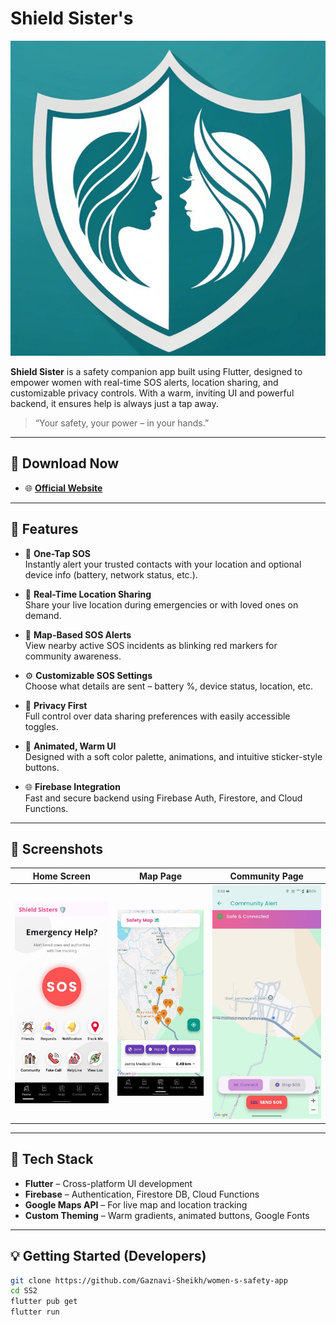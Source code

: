 # Shield Sister's 

![Shield Sister Banner](Screenshots/Logo.png) 

**Shield Sister** is a safety companion app built using Flutter, designed to empower women with real-time SOS alerts, location sharing, and customizable privacy controls. With a warm, inviting UI and powerful backend, it ensures help is always just a tap away.

> “Your safety, your power – in your hands.”

---

## 📱 Download Now

- 🌐 **[Official Website](https://shieldsister.vercel.app/)**

---

## 🔧 Features

- 🚨 **One-Tap SOS**  
  Instantly alert your trusted contacts with your location and optional device info (battery, network status, etc.).

- 📍 **Real-Time Location Sharing**  
  Share your live location during emergencies or with loved ones on demand.

- 🛑 **Map-Based SOS Alerts**  
  View nearby active SOS incidents as blinking red markers for community awareness.

- ⚙️ **Customizable SOS Settings**  
  Choose what details are sent – battery %, device status, location, etc.

- 🔐 **Privacy First**  
  Full control over data sharing preferences with easily accessible toggles.

- 🎨 **Animated, Warm UI**  
  Designed with a soft color palette, animations, and intuitive sticker-style buttons.

- 🌐 **Firebase Integration**  
  Fast and secure backend using Firebase Auth, Firestore, and Cloud Functions.

---

## 📸 Screenshots

| Home Screen | Map Page | Community Page |
|------------|------------|----------------|
| ![Home](Screenshots/Homepage.jpg) | ![Map](Screenshots/Map.jpg) | ![Community](Screenshots/CommunityP.jpg) |

---

## 🚀 Tech Stack

- **Flutter** – Cross-platform UI development
- **Firebase** – Authentication, Firestore DB, Cloud Functions
- **Google Maps API** – For live map and location tracking
- **Custom Theming** – Warm gradients, animated buttons, Google Fonts

---

## 💡 Getting Started (Developers)

```bash
git clone https://github.com/Gaznavi-Sheikh/women-s-safety-app
cd SS2
flutter pub get
flutter run
